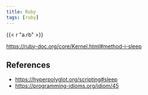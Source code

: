 ```yaml
---
title: Ruby
tags: [ruby]
---
```


{{< r "a.rb" >}}

<https://ruby-doc.org/core/Kernel.html#method-i-sleep>

## References

- <https://hyperpolyglot.org/scripting#sleep>
- <https://programming-idioms.org/idiom/45>
